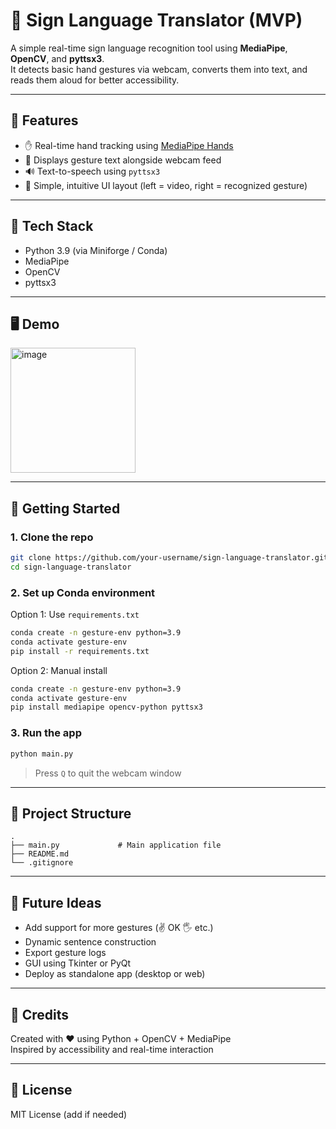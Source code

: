 # 🤟 Sign Language Translator (MVP)

A simple real-time sign language recognition tool using **MediaPipe**, **OpenCV**, and **pyttsx3**.  
It detects basic hand gestures via webcam, converts them into text, and reads them aloud for better accessibility.

---

## 🧠 Features

- ✋ Real-time hand tracking using [MediaPipe Hands](https://developers.google.com/mediapipe)
- 📝 Displays gesture text alongside webcam feed
- 🔊 Text-to-speech using `pyttsx3`
- 🎯 Simple, intuitive UI layout (left = video, right = recognized gesture)

---

## 🧰 Tech Stack

- Python 3.9 (via Miniforge / Conda)
- MediaPipe
- OpenCV
- pyttsx3

---

## 🖥️ Demo

<img width="200" alt="image" src="https://github.com/user-attachments/assets/c3177858-f405-452b-9dff-c3ed1132530c" />


---

## 🚀 Getting Started

### 1. Clone the repo

```bash
git clone https://github.com/your-username/sign-language-translator.git
cd sign-language-translator
```

### 2. Set up Conda environment

Option 1: Use `requirements.txt`

```bash
conda create -n gesture-env python=3.9
conda activate gesture-env
pip install -r requirements.txt
```

Option 2: Manual install

```bash
conda create -n gesture-env python=3.9
conda activate gesture-env
pip install mediapipe opencv-python pyttsx3
```

### 3. Run the app

```bash
python main.py
```

> Press `Q` to quit the webcam window

---

## 📁 Project Structure

```
.
├── main.py             # Main application file
├── README.md
└── .gitignore
```

---

## 📌 Future Ideas

- Add support for more gestures (✌️ OK 🖐️ etc.)
- Dynamic sentence construction
- Export gesture logs
- GUI using Tkinter or PyQt
- Deploy as standalone app (desktop or web)

---

## 🙌 Credits

Created with ❤️ using Python + OpenCV + MediaPipe  
Inspired by accessibility and real-time interaction

---

## 📄 License

MIT License (add if needed)
